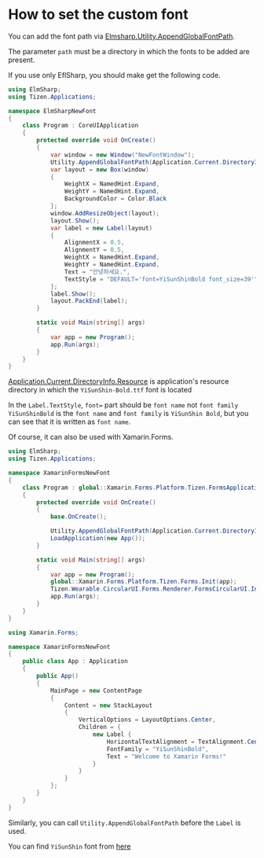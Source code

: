 # How to set the custom font

You can add the font path via [Elmsharp.Utility.AppendGlobalFontPath](https://github.sec.samsung.net/pages/dotnet/apidoc/devel/api/ElmSharp.Utility.html#ElmSharp_Utility_AppendGlobalFontPath_System_String_).

The parameter `path` must be a directory in which the fonts to be added are present.

If you use only EflSharp, you should make get the following code. 

```C#
using ElmSharp;
using Tizen.Applications;

namespace ElmSharpNewFont
{
    class Program : CoreUIApplication
    {
        protected override void OnCreate()
        {
            var window = new Window("NewFontWindow");
            Utility.AppendGlobalFontPath(Application.Current.DirectoryInfo.Resource);
            var layout = new Box(window)
            {
                WeightX = NamedHint.Expand,
                WeightY = NamedHint.Expand,
                BackgroundColor = Color.Black
            };
            window.AddResizeObject(layout);
            layout.Show();
            var label = new Label(layout)
            {
                AlignmentX = 0.5,
                AlignmentY = 0.5,
                WeightX = NamedHint.Expand,
                WeightY = NamedHint.Expand,
                Text = "안녕하세요.",
                TextStyle = "DEFAULT='font=YiSunShinBold font_size=39'",
            };
            label.Show();
            layout.PackEnd(label);
        }

        static void Main(string[] args)
        {
            var app = new Program();
            app.Run(args);
        }
    }
}
```
[Application.Current.DirectoryInfo.Resource](https://github.sec.samsung.net/pages/dotnet/apidoc/devel/api/Tizen.Applications.DirectoryInfo.html#Tizen_Applications_DirectoryInfo_Resource) is application's resource directory in which the `YiSunShin-Bold.ttf` font is located

In the `Label.TextStyle`, `font=` part should be `font name` not `font family`
`YiSunShinBold` is the `font name` and `font family` is `YiSunShin Bold`,
but you can see that it is written as `font name`.

Of course, it can also be used with Xamarin.Forms.

``` C#
using ElmSharp;
using Tizen.Applications;

namespace XamarinFormsNewFont
{
    class Program : global::Xamarin.Forms.Platform.Tizen.FormsApplication
    {
        protected override void OnCreate()
        {
            base.OnCreate();

            Utility.AppendGlobalFontPath(Application.Current.DirectoryInfo.Resource);
            LoadApplication(new App());
        }

        static void Main(string[] args)
        {
            var app = new Program();
            global::Xamarin.Forms.Platform.Tizen.Forms.Init(app);
            Tizen.Wearable.CircularUI.Forms.Renderer.FormsCircularUI.Init();
            app.Run(args);
        }
    }
}
```

``` C#
using Xamarin.Forms;

namespace XamarinFormsNewFont
{
    public class App : Application
    {
        public App()
        {
            MainPage = new ContentPage
            {
                Content = new StackLayout
                {
                    VerticalOptions = LayoutOptions.Center,
                    Children = {
                        new Label {
                            HorizontalTextAlignment = TextAlignment.Center,
                            FontFamily = "YiSunShinBold",
                            Text = "Welcome to Xamarin Forms!"
                        }
                    }
                }
            };
        }
    }
}

```

Similarly, you can call `Utility.AppendGlobalFontPath` before the `Label` is used.

You can find `YiSunShin` font from [here](https://www.asan.go.kr/main/cms/?no=49)
